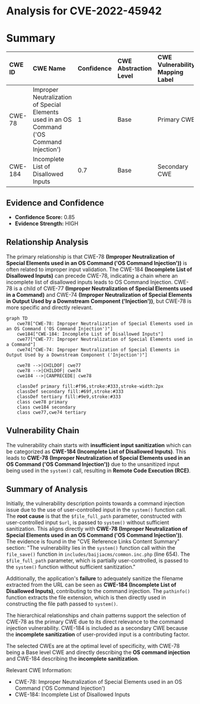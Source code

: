 # Analysis for CVE-2022-45942

# Summary
| CWE ID  | CWE Name                                                                                      | Confidence | CWE Abstraction Level | CWE Vulnerability Mapping Label | CWE-Vulnerability Mapping Notes |
| :-------- | :--------------------------------------------------------------------------------------------- | :---------- | :---------------------- | :------------------------------ | :------------------------------ |
| CWE-78  | Improper Neutralization of Special Elements used in an OS Command ('OS Command Injection') | 1         | Base                    | Primary CWE                    | Allowed                       |
| CWE-184 | Incomplete List of Disallowed Inputs                                                            | 0.7       | Base                    | Secondary CWE                    | Allowed                       |

## Evidence and Confidence

*   **Confidence Score:** 0.85
*   **Evidence Strength:** HIGH

## Relationship Analysis
The primary relationship is that CWE-78 **(Improper Neutralization of Special Elements used in an OS Command ('OS Command Injection'))** is often related to improper input validation. The CWE-184 **(Incomplete List of Disallowed Inputs)** can precede CWE-78, indicating a chain where an incomplete list of disallowed inputs leads to OS Command Injection. CWE-78 is a child of CWE-77 **(Improper Neutralization of Special Elements used in a Command)** and CWE-74 **(Improper Neutralization of Special Elements in Output Used by a Downstream Component ('Injection'))**, but CWE-78 is more specific and directly relevant.

```mermaid
graph TD
    cwe78["CWE-78: Improper Neutralization of Special Elements used in an OS Command ('OS Command Injection')"]
    cwe184["CWE-184: Incomplete List of Disallowed Inputs"]
    cwe77["CWE-77: Improper Neutralization of Special Elements used in a Command"]
    cwe74["CWE-74: Improper Neutralization of Special Elements in Output Used by a Downstream Component ('Injection')"]

    cwe78 -->|CHILDOF| cwe77
    cwe78 -->|CHILDOF| cwe74
    cwe184 -->|CANPRECEDE| cwe78

    classDef primary fill:#f96,stroke:#333,stroke-width:2px
    classDef secondary fill:#69f,stroke:#333
    classDef tertiary fill:#9e9,stroke:#333
    class cwe78 primary
    class cwe184 secondary
    class cwe77,cwe74 tertiary
```

## Vulnerability Chain
The vulnerability chain starts with **insufficient input sanitization** which can be categorized as **CWE-184 (Incomplete List of Disallowed Inputs)**. This leads to **CWE-78 (Improper Neutralization of Special Elements used in an OS Command ('OS Command Injection'))** due to the unsanitized input being used in the `system()` call, resulting in **Remote Code Execution (RCE)**.

## Summary of Analysis
Initially, the vulnerability description points towards a command injection issue due to the use of user-controlled input in the `system()` function call. The **root cause** is that the `$file_full_path` parameter, constructed with user-controlled input `$url`, is passed to `system()` without sufficient sanitization. This aligns directly with **CWE-78 (Improper Neutralization of Special Elements used in an OS Command ('OS Command Injection'))**. The evidence is found in the "CVE Reference Links Content Summary" section: "The vulnerability lies in the `system()` function call within the `file_save()` function in `includes/baijiacms/common.inc.php` (line 654). The `$file_full_path` parameter, which is partially user-controlled, is passed to the `system()` function without sufficient sanitization."

Additionally, the application's **failure** to adequately sanitize the filename extracted from the URL can be seen as **CWE-184 (Incomplete List of Disallowed Inputs)**, contributing to the command injection. The `pathinfo()` function extracts the file extension, which is then directly used in constructing the file path passed to `system()`.

The hierarchical relationships and chain patterns support the selection of CWE-78 as the primary CWE due to its direct relevance to the command injection vulnerability. CWE-184 is included as a secondary CWE because the **incomplete sanitization** of user-provided input is a contributing factor.

The selected CWEs are at the optimal level of specificity, with CWE-78 being a Base level CWE and directly describing the **OS command injection** and CWE-184 describing the **incomplete sanitization**.

Relevant CWE Information:
- CWE-78: Improper Neutralization of Special Elements used in an OS Command ('OS Command Injection')
- CWE-184: Incomplete List of Disallowed Inputs